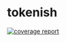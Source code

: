# tokenish

[![coverage report](https://gitlab.com/hack8883509/authentification-generator/badges/1-init-2/coverage.svg)](https://gitlab.com/hack8883509/authentification-generator/-/commits/main)
